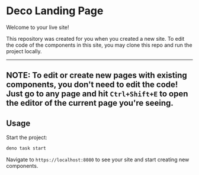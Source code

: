 # Deco Landing Page    
 
Welcome to your live site!

This repository was created for you when you created a new site. To edit the
code of the components in this site, you may clone this repo and run the project
locally. 

---
NOTE: To edit or create new pages with existing components, you don't need to
edit the code! Just go to any page and hit `Ctrl+Shift+E` to open the editor of
the current page you're seeing.
---

## Usage

Start the project:

```sh
deno task start
```

Navigate to `https://localhost:8080` to see your site and start creating new
components. 


